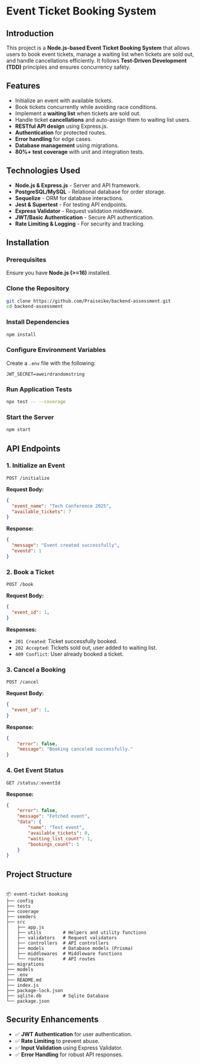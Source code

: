 # Event Ticket Booking System

## Introduction
This project is a **Node.js-based Event Ticket Booking System** that allows users to book event tickets, manage a waiting list when tickets are sold out, and handle cancellations efficiently. It follows **Test-Driven Development (TDD)** principles and ensures concurrency safety.

## Features
- Initialize an event with available tickets.
- Book tickets concurrently while avoiding race conditions.
- Implement a **waiting list** when tickets are sold out.
- Handle ticket **cancellations** and auto-assign them to waiting list users.
- **RESTful API design** using Express.js.
- **Authentication** for protected routes.
- **Error handling** for edge cases.
- **Database management** using migrations.
- **80%+ test coverage** with unit and integration tests.

## Technologies Used
- **Node.js & Express.js** - Server and API framework.
- **PostgreSQL/MySQL** - Relational database for order storage.
- **Sequelize** - ORM for database interactions.
- **Jest & Supertest** - For testing API endpoints.
- **Express Validator** - Request validation middleware.
- **JWT/Basic Authentication** - Secure API authentication.
- **Rate Limiting & Logging** - For security and tracking.

## Installation
### Prerequisites
Ensure you have **Node.js (>=16)** installed.

### Clone the Repository
```sh
git clone https://github.com/Praiseike/backend-assessment.git
cd backend-assessment
```

### Install Dependencies
```sh
npm install
```

### Configure Environment Variables
Create a `.env` file with the following:
```env
JWT_SECRET=aweirdrandomstring
```

### Run Application Tests
```sh
npx test -- --coverage
```

### Start the Server
```sh
npm start
```

## API Endpoints

### **1. Initialize an Event**
```http
POST /initialize
```
**Request Body:**
```json
{
  "event_name": "Tech Conference 2025",
  "available_tickets": 7
}
```
**Response:**
```json
{
  "message": "Event created successfully",
  "eventd": 1
}
```

### **2. Book a Ticket**
```http
POST /book
```
**Request Body:**
```json
{
  "event_id": 1,
}
```
**Responses:**
- `201 Created`: Ticket successfully booked.
- `202 Accepted`: Tickets sold out, user added to waiting list.
- `409 Conflict`: User already booked a ticket.

### **3. Cancel a Booking**
```http
POST /cancel
```
**Request Body:**
```json
{
  "event_id": 1,
}
```
**Response:**
```json
{
    "error": false,
    "message": "Booking canceled successfully."
}
```

### **4. Get Event Status**
```http
GET /status/:eventId
```
**Response:**
```json
{
    "error": false,
    "message": "Fetched event",
    "data": {
        "name": "Text event",
        "available_tickets": 0,
        "waiting_list_count": 1,
        "bookings_count": 1
    }
}
```


## Project Structure
```

📦 event-ticket-booking
├── config
├── tests
├── coverage
├── seeders
├── src
│   ├── app.js
│   ├── utils        # Helpers and utility functions
│   ├── validators   # Request validators
│   ├── controllers  # API controllers
│   ├── models       # Database models (Prisma)
│   ├── middlewares  # Middleware functions
│   └── routes       # API routes
├── migrations
├── models
├── .env
├── README.md
├── index.js
├── package-lock.json
├── sqlite.db        # Sqlite Database
└── package.json

```

## Security Enhancements
- ✅ **JWT Authentication** for user authentication.
- ✅ **Rate Limiting** to prevent abuse.
- ✅ **Input Validation** using Express Validator.
- ✅ **Error Handling** for robust API responses.

